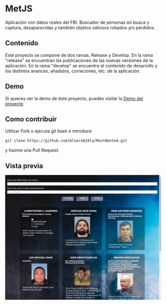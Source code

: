 # MetJS
Aplicación con datos reales del FBI. Buscador de personas en busca y captura, desaparecidas y también objetos valiosos robados y/o perdidos.

## Contenido
Éste proyecto se compone de dos ramas; Release y Develop. En la rama "release" se encuentran las publicaciones de las nuevas versiones de la aplicación. En la rama "develop" se encuentra el contenido de desarrollo y los distintos avances, añadidos, correciones, etc. de la aplicación.

## Demo
Si quieres ver la demo de éste proyecto, puedes visitar la [Demo del proyecto](https://alvaro624la.github.io/MostWanted/)

## Como contribuir
Utilizar Fork o ejecuta git bash e introduce
```bash
git clone https://github.com/Alvaro624la/MostWanted.git
```
y hazme una Pull Request.

<!-- ## Instalación
Para instalar y ejecutar éste proyecto solo escribe
```bash
npm install
```
y luego
```bash
npm run build & npm run build-sass
```
para ejecutar sass y webpack. -->

## Vista previa
![](/preview.png)

<!-- 
## Como clonar
Ejecuta git bash e introduce
```bash
git clone https://github.com/Alvaro624la/MetJS.git
```
-->


<!-- ### Notes -->